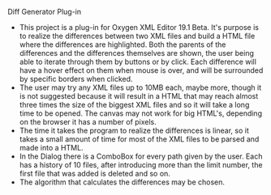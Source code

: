 Diff Generator Plug-in

   - This project is a plug-in for Oxygen XML Editor 19.1 Beta. It's purpose is to realize the differences between two XML files and build a HTML file
where the differences are highlighted. Both the parents of the differences and the differences themselves are shown, the user being able to iterate 
through them by buttons or by click. Each difference will have a hover effect on them when mouse is over, and will be surrounded by specific borders
when clicked.
   - The user may try any XML files up to 10MB each, maybe more, though it is not suggested because it will result in a HTML that may reach almost
three times the size of the biggest XML files and so it will take a long time to be opened. The canvas may not work for big HTML's, depending on
the browser it has a number of pixels.
   - The time it takes the program to realize the differences is linear, so it takes a small amount of time for most of the XML files to be parsed and
made into a HTML. 
   - In the Dialog there is a ComboBox for every path given by the user. Each has a history of 10 files, after introducing more than the limit number, the
first file that was added is deleted and so on. 
   - The algorithm that calculates the differences may be chosen.
